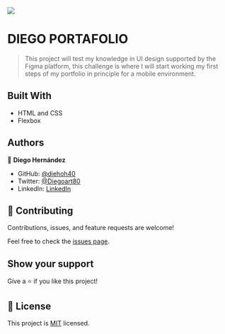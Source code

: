 ![](https://img.shields.io/badge/Microverse-blueviolet)

# DIEGO PORTAFOLIO

> This project will test my knowledge in UI design supported by the Figma platform, this challenge is where I will start working my first steps of my portfolio in principle for a mobile environment.


## Built With

- HTML and CSS
- Flexbox


## Authors


👤 **Diego Hernández**

- GitHub: [@diehoh40](https://github.com/diegoh40)
- Twitter: [@Diegoart80](https://twitter.com/twitterhandle)
- LinkedIn: [LinkedIn](https://www.linkedin.com/in/diego-hernández-25280a100/)


## 🤝 Contributing

Contributions, issues, and feature requests are welcome!

Feel free to check the [issues page](../../issues/).

## Show your support

Give a ⭐️ if you like this project!


## 📝 License

This project is [MIT](./MIT.md) licensed.
